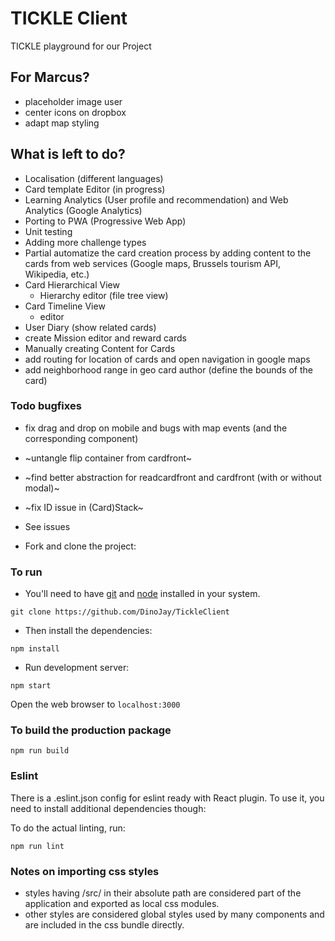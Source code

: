 # TICKLE Client

TICKLE playground for our Project


## For Marcus?
* placeholder image user
* center icons on dropbox
* adapt map styling


## What is left to do?
  * Localisation (different languages)
  * Card template Editor (in progress)
  * Learning Analytics (User profile and recommendation) and Web Analytics (Google Analytics)
  * Porting to PWA (Progressive Web App)
  * Unit testing
  * Adding more challenge types
  * Partial automatize the card creation process by adding content to the cards from web services (Google maps, Brussels tourism API, Wikipedia, etc.)
  * Card Hierarchical View
    * Hierarchy editor (file tree view)
  * Card Timeline View
    * editor
  * User Diary (show related cards)
  * create Mission editor and reward cards
  * Manually creating Content for Cards
  * add routing for location of cards and open navigation in google maps
  * add neighborhood range in geo card author (define the bounds of the card)

### Todo bugfixes
* fix drag and drop on mobile and bugs with map events (and the corresponding component)
* ~untangle flip container from cardfront~
* ~find better abstraction for readcardfront and cardfront (with or without modal)~
* ~fix ID issue in (Card)Stack~
* See issues


* Fork and clone the project:

### To run
* You'll need to have [git](https://git-scm.com/) and [node](https://nodejs.org/en/) installed in your system.

```
git clone https://github.com/DinoJay/TickleClient
```

* Then install the dependencies:

```
npm install
```

* Run development server:

```
npm start
```

Open the web browser to `localhost:3000`

### To build the production package

```
npm run build
```


### Eslint
There is a .eslint.json config for eslint ready with React plugin.
To use it, you need to install additional dependencies though:

To do the actual linting, run:

```
npm run lint
```

### Notes on importing css styles
* styles having /src/ in their absolute path are considered part of the application and exported as local css modules.
* other styles are considered global styles used by many components and are included in the css bundle directly.

